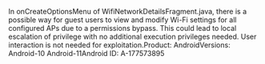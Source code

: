 In onCreateOptionsMenu of WifiNetworkDetailsFragment.java, there is a possible way for guest users to view and modify Wi-Fi settings for all configured APs due to a permissions bypass. This could lead to local escalation of privilege with no additional execution privileges needed. User interaction is not needed for exploitation.Product: AndroidVersions: Android-10 Android-11Android ID: A-177573895